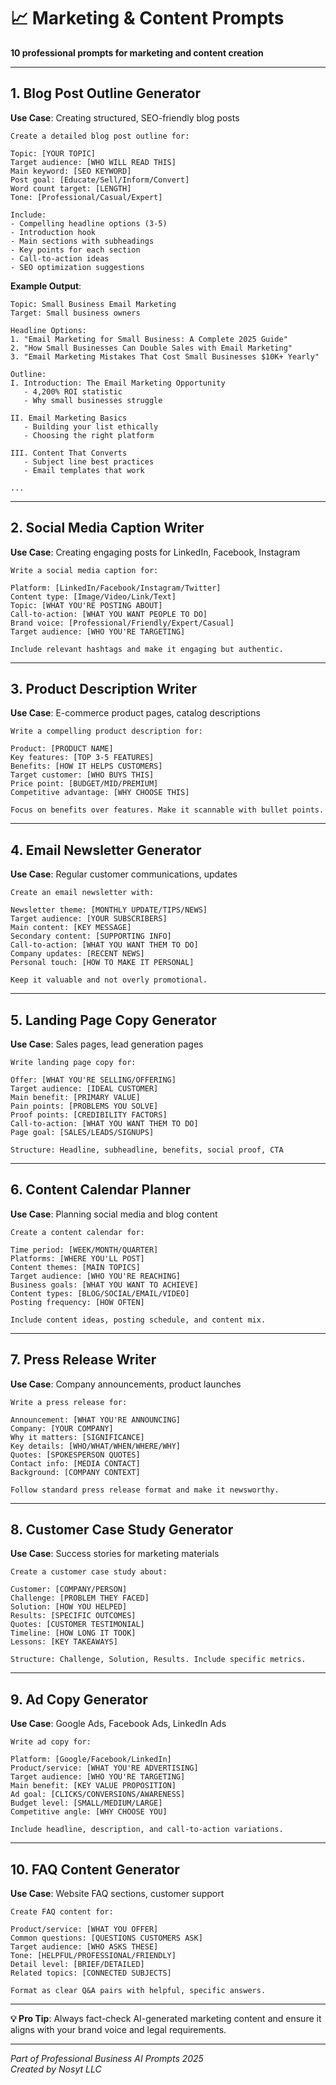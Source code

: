 # 📈 Marketing & Content Prompts

**10 professional prompts for marketing and content creation**

---

## 1. Blog Post Outline Generator

**Use Case**: Creating structured, SEO-friendly blog posts

```
Create a detailed blog post outline for:

Topic: [YOUR TOPIC]
Target audience: [WHO WILL READ THIS]
Main keyword: [SEO KEYWORD]
Post goal: [Educate/Sell/Inform/Convert]
Word count target: [LENGTH]
Tone: [Professional/Casual/Expert]

Include:
- Compelling headline options (3-5)
- Introduction hook
- Main sections with subheadings
- Key points for each section
- Call-to-action ideas
- SEO optimization suggestions
```

**Example Output**:
```
Topic: Small Business Email Marketing
Target: Small business owners

Headline Options:
1. "Email Marketing for Small Business: A Complete 2025 Guide"
2. "How Small Businesses Can Double Sales with Email Marketing"
3. "Email Marketing Mistakes That Cost Small Businesses $10K+ Yearly"

Outline:
I. Introduction: The Email Marketing Opportunity
   - 4,200% ROI statistic
   - Why small businesses struggle
   
II. Email Marketing Basics
   - Building your list ethically
   - Choosing the right platform
   
III. Content That Converts
   - Subject line best practices
   - Email templates that work
   
...
```

---

## 2. Social Media Caption Writer

**Use Case**: Creating engaging posts for LinkedIn, Facebook, Instagram

```
Write a social media caption for:

Platform: [LinkedIn/Facebook/Instagram/Twitter]
Content type: [Image/Video/Link/Text]
Topic: [WHAT YOU'RE POSTING ABOUT]
Call-to-action: [WHAT YOU WANT PEOPLE TO DO]
Brand voice: [Professional/Friendly/Expert/Casual]
Target audience: [WHO YOU'RE TARGETING]

Include relevant hashtags and make it engaging but authentic.
```

---

## 3. Product Description Writer

**Use Case**: E-commerce product pages, catalog descriptions

```
Write a compelling product description for:

Product: [PRODUCT NAME]
Key features: [TOP 3-5 FEATURES]
Benefits: [HOW IT HELPS CUSTOMERS]
Target customer: [WHO BUYS THIS]
Price point: [BUDGET/MID/PREMIUM]
Competitive advantage: [WHY CHOOSE THIS]

Focus on benefits over features. Make it scannable with bullet points.
```

---

## 4. Email Newsletter Generator

**Use Case**: Regular customer communications, updates

```
Create an email newsletter with:

Newsletter theme: [MONTHLY UPDATE/TIPS/NEWS]
Target audience: [YOUR SUBSCRIBERS]
Main content: [KEY MESSAGE]
Secondary content: [SUPPORTING INFO]
Call-to-action: [WHAT YOU WANT THEM TO DO]
Company updates: [RECENT NEWS]
Personal touch: [HOW TO MAKE IT PERSONAL]

Keep it valuable and not overly promotional.
```

---

## 5. Landing Page Copy Generator

**Use Case**: Sales pages, lead generation pages

```
Write landing page copy for:

Offer: [WHAT YOU'RE SELLING/OFFERING]
Target audience: [IDEAL CUSTOMER]
Main benefit: [PRIMARY VALUE]
Pain points: [PROBLEMS YOU SOLVE]
Proof points: [CREDIBILITY FACTORS]
Call-to-action: [WHAT YOU WANT THEM TO DO]
Page goal: [SALES/LEADS/SIGNUPS]

Structure: Headline, subheadline, benefits, social proof, CTA
```

---

## 6. Content Calendar Planner

**Use Case**: Planning social media and blog content

```
Create a content calendar for:

Time period: [WEEK/MONTH/QUARTER]
Platforms: [WHERE YOU'LL POST]
Content themes: [MAIN TOPICS]
Target audience: [WHO YOU'RE REACHING]
Business goals: [WHAT YOU WANT TO ACHIEVE]
Content types: [BLOG/SOCIAL/EMAIL/VIDEO]
Posting frequency: [HOW OFTEN]

Include content ideas, posting schedule, and content mix.
```

---

## 7. Press Release Writer

**Use Case**: Company announcements, product launches

```
Write a press release for:

Announcement: [WHAT YOU'RE ANNOUNCING]
Company: [YOUR COMPANY]
Why it matters: [SIGNIFICANCE]
Key details: [WHO/WHAT/WHEN/WHERE/WHY]
Quotes: [SPOKESPERSON QUOTES]
Contact info: [MEDIA CONTACT]
Background: [COMPANY CONTEXT]

Follow standard press release format and make it newsworthy.
```

---

## 8. Customer Case Study Generator

**Use Case**: Success stories for marketing materials

```
Create a customer case study about:

Customer: [COMPANY/PERSON]
Challenge: [PROBLEM THEY FACED]
Solution: [HOW YOU HELPED]
Results: [SPECIFIC OUTCOMES]
Quotes: [CUSTOMER TESTIMONIAL]
Timeline: [HOW LONG IT TOOK]
Lessons: [KEY TAKEAWAYS]

Structure: Challenge, Solution, Results. Include specific metrics.
```

---

## 9. Ad Copy Generator

**Use Case**: Google Ads, Facebook Ads, LinkedIn Ads

```
Write ad copy for:

Platform: [Google/Facebook/LinkedIn]
Product/service: [WHAT YOU'RE ADVERTISING]
Target audience: [WHO YOU'RE TARGETING]
Main benefit: [KEY VALUE PROPOSITION]
Ad goal: [CLICKS/CONVERSIONS/AWARENESS]
Budget level: [SMALL/MEDIUM/LARGE]
Competitive angle: [WHY CHOOSE YOU]

Include headline, description, and call-to-action variations.
```

---

## 10. FAQ Content Generator

**Use Case**: Website FAQ sections, customer support

```
Create FAQ content for:

Product/service: [WHAT YOU OFFER]
Common questions: [QUESTIONS CUSTOMERS ASK]
Target audience: [WHO ASKS THESE]
Tone: [HELPFUL/PROFESSIONAL/FRIENDLY]
Detail level: [BRIEF/DETAILED]
Related topics: [CONNECTED SUBJECTS]

Format as clear Q&A pairs with helpful, specific answers.
```

---

**💡 Pro Tip**: Always fact-check AI-generated marketing content and ensure it aligns with your brand voice and legal requirements.

---

*Part of Professional Business AI Prompts 2025*  
*Created by Nosyt LLC*